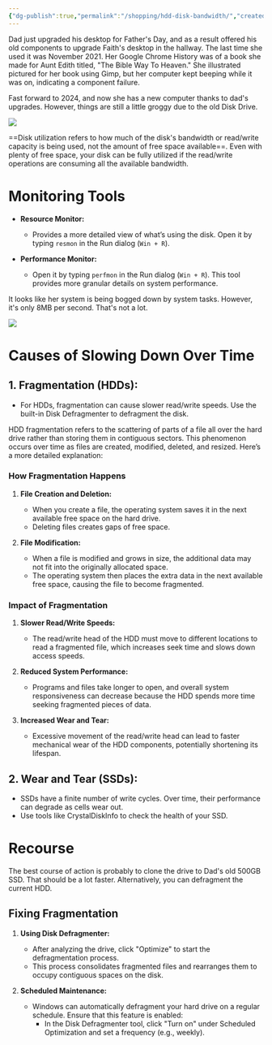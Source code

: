 ```yaml
---
{"dg-publish":true,"permalink":"/shopping/hdd-disk-bandwidth/","created":"Jun 16, 2024, 5:05 PM"}
---
```



Dad just upgraded his desktop for Father's Day, and as a result offered his old components to upgrade Faith's desktop in the hallway. The last time she used it was November 2021. Her Google Chrome History was of a book she made for Aunt Edith titled, "The Bible Way To Heaven." She illustrated pictured for her book using Gimp, but her computer kept beeping while it was on, indicating a component failure.

Fast forward to 2024, and now she has a new computer thanks to dad's upgrades. However, things are still a little groggy due to the old Disk Drive.

![](https://i.imgur.com/nZEysMg.png)

==Disk utilization refers to how much of the disk's bandwidth or read/write capacity is being used, not the amount of free space available==. Even with plenty of free space, your disk can be fully utilized if the read/write operations are consuming all the available bandwidth.

# Monitoring Tools

- **Resource Monitor:**
    
    - Provides a more detailed view of what’s using the disk. Open it by typing `resmon` in the Run dialog (`Win + R`).
- **Performance Monitor:**
    
    - Open it by typing `perfmon` in the Run dialog (`Win + R`). This tool provides more granular details on system performance.

It looks like her system is being bogged down by system tasks. However, it's only 8MB per second. That's not a lot.

![](https://i.imgur.com/PGaqpSh.png)

# Causes of Slowing Down Over Time

## 1. Fragmentation (HDDs):
    
- For HDDs, fragmentation can cause slower read/write speeds. Use the built-in Disk Defragmenter to defragment the disk.

HDD fragmentation refers to the scattering of parts of a file all over the hard drive rather than storing them in contiguous sectors. This phenomenon occurs over time as files are created, modified, deleted, and resized. Here’s a more detailed explanation:

### How Fragmentation Happens

1. **File Creation and Deletion:**
    
    - When you create a file, the operating system saves it in the next available free space on the hard drive.
    - Deleting files creates gaps of free space.
2. **File Modification:**
    
    - When a file is modified and grows in size, the additional data may not fit into the originally allocated space.
    - The operating system then places the extra data in the next available free space, causing the file to become fragmented.

### Impact of Fragmentation

1. **Slower Read/Write Speeds:**
    
    - The read/write head of the HDD must move to different locations to read a fragmented file, which increases seek time and slows down access speeds.
2. **Reduced System Performance:**
    
    - Programs and files take longer to open, and overall system responsiveness can decrease because the HDD spends more time seeking fragmented pieces of data.
3. **Increased Wear and Tear:**
    
    - Excessive movement of the read/write head can lead to faster mechanical wear of the HDD components, potentially shortening its lifespan.

## 2. Wear and Tear (SSDs):
    
- SSDs have a finite number of write cycles. Over time, their performance can degrade as cells wear out.
- Use tools like CrystalDiskInfo to check the health of your SSD.

# Recourse

The best course of action is probably to clone the drive to Dad's old 500GB SSD. That should be a lot faster. Alternatively, you can defragment the current HDD.

## Fixing Fragmentation

1. **Using Disk Defragmenter:**
    
    - After analyzing the drive, click "Optimize" to start the defragmentation process.
    - This process consolidates fragmented files and rearranges them to occupy contiguous spaces on the disk.

1. **Scheduled Maintenance:**
    
    - Windows can automatically defragment your hard drive on a regular schedule. Ensure that this feature is enabled:
        - In the Disk Defragmenter tool, click "Turn on" under Scheduled Optimization and set a frequency (e.g., weekly).



